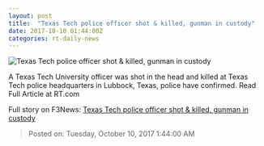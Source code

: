 ```yaml
---
layout: post
title:  "Texas Tech police officer shot & killed, gunman in custody"
date: 2017-10-10 01:44:00Z
categories: rt-daily-news
---
```


![Texas Tech police officer shot & killed, gunman in custody](https://cdni.rt.com/files/static.en/article/breaking.jpg)

A Texas Tech University officer was shot in the head and killed at Texas Tech police headquarters in Lubbock, Texas, police have confirmed. Read Full Article at RT.com


Full story on F3News: [Texas Tech police officer shot & killed, gunman in custody](http://www.f3nws.com/n/PXgap)

> Posted on: Tuesday, October 10, 2017 1:44:00 AM
